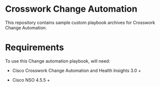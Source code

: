 # Crosswork Change Automation

This repository contains sample custom playbook archives for Crosswork Change Automation.


# Requirements
To use this Change automation playbook, will need:

* Cisco Crosswork Change Automation and Health Insights 3.0 +

* Cisco NSO 4.5.5 +

